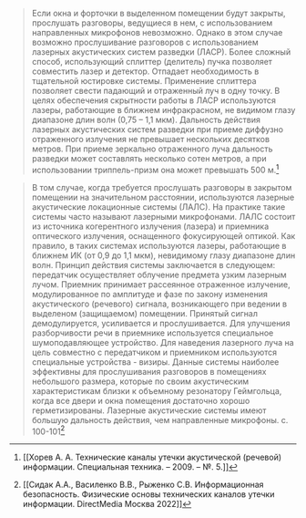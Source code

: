 >Если окна и форточки в выделенном помещении будут закрыты, прослушать разговоры, ведущиеся в нем, с использованием направленных микрофонов невозможно. Однако в этом случае возможно прослушивание разговоров с использованием лазерных акустических систем разведки (ЛАСР).
>Более сложный способ, использующий сплиттер (делитель) пучка позволяет совместить лазер и детектор. Отпадает необходимость в тщательной юстировке системы. Применение сплиттера позволяет свести падающий и отраженный луч в одну точку.
>В целях обеспечения скрытности работы в ЛАСР используются лазеры, работающие в ближнем инфракрасном, не видимом глазу диапазоне длин волн (0,75 – 1,1 мкм).
>Дальность действия лазерных акустических систем разведки при приеме диффузно отраженного излучения не превышает нескольких десятков метров. При приеме зеркально отраженного луча дальность разведки может составлять несколько сотен метров, а при использовании триппель-призм она может превышать 500 м.[^1] 

>В том случае, когда требуется прослушать разговоры в закрытом помещении на значительном расстоянии, используются лазерные акустические локационные системы (ЛАЛС). На практике такие системы часто называют лазерными микрофонами.
>ЛАЛС состоит из источника когерентного излучения (лазера) и приемника оптического излучения, оснащенного фокусирующей оптикой.
>Как правило, в таких системах используются лазеры, работающие в ближнем ИК (от 0,9 до 1,1 мкм), невидимому глазу диапазоне длин волн.
>Принцип действия системы заключается в следующем: передатчик осуществляет  облучение предмета узким лазерным лучом. Приемник принимает рассеянное отраженное излучение, модулированное по амплитуде и фазе по закону изменения акустического (речевого) сигнала, возникающего при ведении в выделеном (защищаемом) помещении. Принятый сигнал демодулируется, усиливается и прослушивается.
>Для улучшения разборчивости речи в приемнике используется специальное шумоподавляющее устройство.
>Для наведения лазерного луча на цель совместно с передатчиком и приемником используются специальные устройства - визиры.
>Данные системы наиболее эффективны для прослушивания разговоров в помещениях небольшого размера, которые по своим акустическим характеристикам близки к объемному резонатору Геймгольца, когда все двери и окна помещения достаточно хорошо герметизированы.
>Лазерные акустические системы имеют большую дальность действия, чем направленные микрофоны.
>с. 100-101[^2]

[^1]:[[Хорев А. А. Технические каналы утечки акустической (речевой) информации. Специальная техника. – 2009. – №. 5.]] 
[^2]:[[Сидак А.А., Василенко В.В., Рыженко С.В. Информационная безопасность. Физические основы технических каналов утечки информации. DirectMedia Москва 2022]]